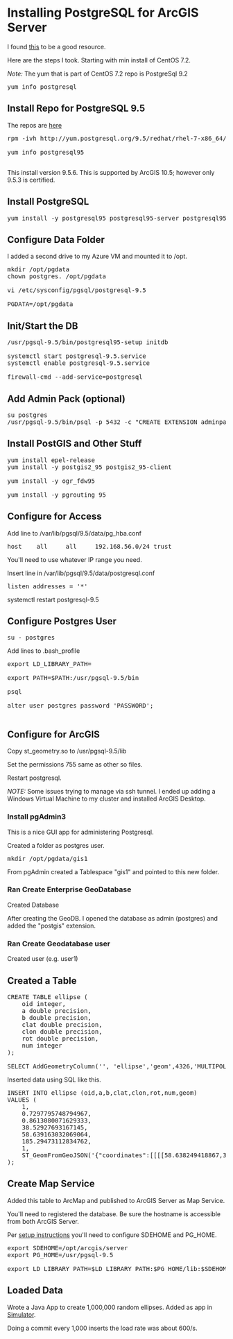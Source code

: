 # Installing PostgreSQL for ArcGIS Server

I found [this](http://www.postgresonline.com/journal/archives/362-An-almost-idiots-guide-to-install-PostgreSQL-9.5,-PostGIS-2.2-and-pgRouting-2.1.0-with-Yum.html) to be a good resource.

Here are the steps I took.  Starting with min install of CentOS 7.2.

*Note:* The yum that is part of CentOS 7.2 repo is PostgreSql 9.2
<pre>
yum info postgresql
</pre>

## Install Repo for PostgreSQL 9.5

The repos are [here](https://yum.postgresql.org/repopackages.php)

<pre>
rpm -ivh http://yum.postgresql.org/9.5/redhat/rhel-7-x86_64/pgdg-centos95-9.5-3.noarch.rpm

yum info postgresql95

</pre>

This install version 9.5.6.  This is supported by ArcGIS 10.5; however only 9.5.3 is certified.

## Install PostgreSQL

<pre>
yum install -y postgresql95 postgresql95-server postgresql95-libs postgresql95-contrib postgresql95-devel
</pre>

## Configure Data Folder

I added a second drive to my Azure VM and mounted it to /opt.

<pre>
mkdir /opt/pgdata
chown postgres. /opt/pgdata

vi /etc/sysconfig/pgsql/postgresql-9.5

PGDATA=/opt/pgdata
</pre>

## Init/Start the DB

<pre>
/usr/pgsql-9.5/bin/postgresql95-setup initdb

systemctl start postgresql-9.5.service
systemctl enable postgresql-9.5.service

firewall-cmd --add-service=postgresql
</pre>

## Add Admin Pack (optional)

<pre>
su postgres
/usr/pgsql-9.5/bin/psql -p 5432 -c "CREATE EXTENSION adminpack;"
</pre>

## Install PostGIS and Other Stuff

<pre>
yum install epel-release
yum install -y postgis2_95 postgis2_95-client

yum install -y ogr_fdw95

yum install -y pgrouting_95
</pre>

## Configure for Access

Add line to /var/lib/pgsql/9.5/data/pg_hba.conf

<pre>
host    all     all     192.168.56.0/24 trust
</pre>

You'll need to use whatever IP range you need.

Insert line in /var/lib/pgsql/9.5/data/postgresql.conf

<pre>
listen_addresses = '*'
</pre>

systemctl restart postgresql-9.5

## Configure Postgres User

<pre>
su - postgres
</pre>

Add lines to .bash_profile

<pre>
export LD_LIBRARY_PATH=

export PATH=$PATH:/usr/pgsql-9.5/bin

psql

alter user postgres password 'PASSWORD';

</pre>

## Configure for ArcGIS 

Copy st_geometry.so to /usr/pgsql-9.5/lib

Set the permissions 755 same as other so files.

Restart postgresql.

*NOTE:* Some issues trying to manage via ssh tunnel.  I ended up adding a Windows Virtual Machine to my cluster and installed ArcGIS Desktop.

### Install pgAdmin3
This is a nice GUI app for administering Postgresql.

Created a folder as postgres user.  

<pre>
mkdir /opt/pgdata/gis1
</pre>

From pgAdmin created a Tablespace "gis1" and pointed to this new folder.

### Ran Create Enterprise GeoDatabase 

Created Database

After creating the GeoDB.  I opened the database as admin (postgres) and added the "postgis" extension. 

### Ran Create Geodatabase user

Created user (e.g. user1)

## Created a Table 

<pre>
CREATE TABLE ellipse (
    oid integer,
    a double precision,
    b double precision,
    clat double precision,
    clon double precision,
    rot double precision,
    num integer
);

SELECT AddGeometryColumn('', 'ellipse','geom',4326,'MULTIPOLYGON',2);
</pre>

Inserted data using SQL like this.

<pre>
INSERT INTO ellipse (oid,a,b,clat,clon,rot,num,geom)
VALUES (
    1,
    0.7297795748794967,
    0.8613080071629333,
    38.52927693167145,
    58.639163032069064,
    185.29473112834762,
    1,
    ST_GeomFromGeoJSON('{"coordinates":[[[[58.638249418867,38.521564049539],[58.639323402944,38.521549853032],[58.640385124573,38.521660555016],[58.641588259331,38.521941280906],[58.642705676285,38.522364485245],[58.643714371895,38.522904552674],[58.644601942186,38.523535331805],[58.645364592191,38.524233278562],[58.646004374587,38.524979100504],[58.646526516914,38.525758148605],[58.646937281639,38.526560009259],[58.647242446414,38.527377701086],[58.647446318692,38.528206743968],[58.647551145856,38.529044227672],[58.647556797337,38.529887912864],[58.647460648058,38.530735342507],[58.647257656234,38.531582918206],[58.646940690688,38.532424908553],[58.646501228782,38.533252394766],[58.645930592356,38.534052248603],[58.645221874935,38.534806371531],[58.644372590957,38.535491592798],[58.643387768495,38.536080729663],[58.642282743754,38.536545210799],[58.641084505759,38.536859191355],[58.640023874725,38.53699349041],[58.63894963135,38.537001433733],[58.63788897549,38.536884694761],[58.636688589531,38.536597497922],[58.635575157951,38.536168811104],[58.63457123158,38.535624359985],[58.633688807882,38.534990246338],[58.63293137577,38.534289864745],[58.632296692562,38.533542318511],[58.631779439712,38.532762070362],[58.631373339947,38.531959374936],[58.631072652178,38.531141091442],[58.630873137695,38.530311616598],[58.630772636243,38.529473815527],[58.630771374672,38.528629919208],[58.630872074472,38.527782414281],[58.631079865059,38.526934967865],[58.631401943953,38.526093423365],[58.631846858378,38.525266855248],[58.632423244752,38.524468586044],[58.633137870689,38.523716927775],[58.633992960442,38.523035245346],[58.634983099989,38.522450837438],[58.636092479691,38.521992244602],[58.637293639544,38.521685086038],[58.638249418867,38.521564049539]]]],"type":"MultiPolygon","crs":{"type":"name","properties":{"name":"EPSG:4326"}}}')
);
</pre>

## Create Map Service 
Added this table to ArcMap and published to ArcGIS Server as Map Service.

You'll need to registered the database.  Be sure the hostname is accessible from both ArcGIS Server.

Per [setup instructions](http://desktop.arcgis.com/en/arcmap/latest/manage-data/gdbs-in-postgresql/setup-geodatabase-postgresql-linux.htm) you'll need to configure SDEHOME and PG_HOME.

<pre>
export SDEHOME=/opt/arcgis/server
export PG_HOME=/usr/pgsql-9.5

export LD_LIBRARY_PATH=$LD_LIBRARY_PATH:$PG_HOME/lib:$SDEHOME/lib
</pre>

## Loaded Data

Wrote a Java App to create 1,000,000 random ellipses.  Added as app in [Simulator](https://github.com/david618/Simulator).

Doing a commit every 1,000 inserts the load rate was about 600/s. 







